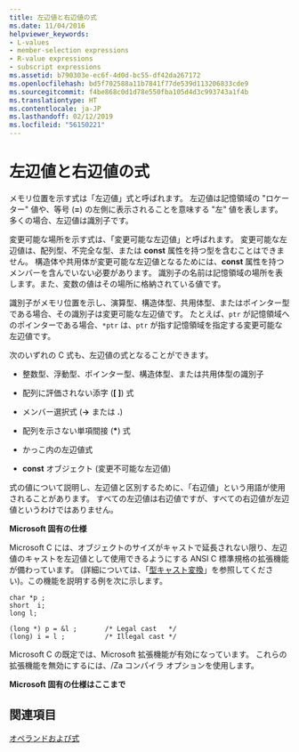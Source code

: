 ```yaml
---
title: 左辺値と右辺値の式
ms.date: 11/04/2016
helpviewer_keywords:
- L-values
- member-selection expressions
- R-value expressions
- subscript expressions
ms.assetid: b790303e-ec6f-4d0d-bc55-df42da267172
ms.openlocfilehash: bd5f702588a11b7841f77de539d113206833cde9
ms.sourcegitcommit: f4be868c0d1d78e550fba105d4d3c993743a1f4b
ms.translationtype: HT
ms.contentlocale: ja-JP
ms.lasthandoff: 02/12/2019
ms.locfileid: "56150221"
---
```

# <a name="l-value-and-r-value-expressions"></a>左辺値と右辺値の式

メモリ位置を示す式は「左辺値」式と呼ばれます。 左辺値は記憶領域の "ロケーター" 値や、等号 (**=**) の左側に表示されることを意味する "左" 値を表します。 多くの場合、左辺値は識別子です。

変更可能な場所を示す式は、「変更可能な左辺値」と呼ばれます。 変更可能な左辺値は、配列型、不完全な型、または **const** 属性を持つ型を含むことはできません。 構造体や共用体が変更可能な左辺値となるためには、**const** 属性を持つメンバーを含んでいない必要があります。 識別子の名前は記憶領域の場所を表します。また、変数の値はその場所に格納されている値です。

識別子がメモリ位置を示し、演算型、構造体型、共用体型、またはポインター型である場合、その識別子は変更可能な左辺値です。 たとえば、`ptr` が記憶領域へのポインターである場合、`*ptr` は、`ptr` が指す記憶領域を指定する変更可能な左辺値です。

次のいずれの C 式も、左辺値の式となることができます。

- 整数型、浮動型、ポインター型、構造体型、または共用体型の識別子

- 配列に評価されない添字 (**[ ]**) 式

- メンバー選択式 (**->** または **.**)

- 配列を示さない単項間接 (<strong>\*</strong>) 式

- かっこ内の左辺値式

- **const** オブジェクト (変更不可能な左辺値)

式の値について説明し、左辺値と区別するために、「右辺値」という用語が使用されることがあります。 すべての左辺値は右辺値ですが、すべての右辺値が左辺値というわけではありません。

**Microsoft 固有の仕様**

Microsoft C には、オブジェクトのサイズがキャストで延長されない限り、左辺値のキャストを左辺値として使用できるようにする ANSI C 標準規格の拡張機能が備わっています。 (詳細については、「[型キャスト変換](../c-language/type-cast-conversions.md)」を参照してください)。この機能を説明する例を次に示します。

```
char *p ;
short  i;
long l;

(long *) p = &l ;       /* Legal cast   */
(long) i = l ;          /* Illegal cast */
```

Microsoft C の既定では、Microsoft 拡張機能が有効になっています。 これらの拡張機能を無効にするには、/Za コンパイラ オプションを使用します。

**Microsoft 固有の仕様はここまで**

## <a name="see-also"></a>関連項目

[オペランドおよび式](../c-language/operands-and-expressions.md)
